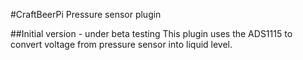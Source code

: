 #CraftBeerPi Pressure sensor plugin

##Initial version - under beta testing
This plugin uses the ADS1115 to convert voltage from pressure sensor into liquid level.
